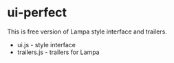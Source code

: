 # ui-perfect

This is free version of Lаmpа stуle interface and trailers.
- ui.js - style interface
- trailers.js - trailers for Lаmpa
